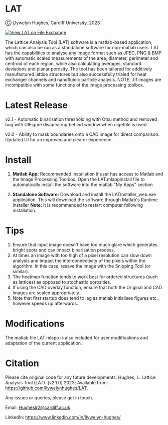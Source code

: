 # LAT
Ⓒ Llywelyn Hughes, Cardiff University. 2023

[![View LAT on File Exchange](https://www.mathworks.com/matlabcentral/images/matlab-file-exchange.svg)](https://uk.mathworks.com/matlabcentral/fileexchange/128554-lat)

The Lattice Analysis Tool (LAT) software is a matlab-based application, which can also be run as a standalone software for non-matlab users. 
LAT has the capabilities to analyse any image format such as JPEG, PNG & BMP with automatic scaled measurements of the area, diameter, perimeter and centroid of each region, while also calculating averages, standard deviations and planar porosity. The tool has been tailored for additively manufactured lattice structures but also successfully trialed for heat exchanger channels and nanofluidic particle analysis.
NOTE: .tif images are incompatible with some functions of the image processing toolbox.

# Latest Release
v2.1 - Automatic binarisation thresholding with Otsu method and removed bug with UIFigure disapearing behind window when uigetfile is used.

v2.0 - Ability to mask boundaries onto a CAD image for direct comparison. Updated UI for an improved and clearer experience.

# Install
1. **Matlab App:** Recommended installation if user has access to Matlab and the Image Processing Toolbox. 
   Open the LAT.mlappinstall file to automatically install the software into the matlab "My Apps" section.
   
2. **Standalone Software:** Download and install the LATInstaller_web.exe application. This will download the software through Matlab's Runtime Installer **Note:** It is recommended to restart computer following installation. 

# Tips
1. Ensure that input image doesn't have too much glare which generates bright spots and can impact binarisation process. 
2. At times an image with too high of a pixel resolution can slow down analysis and impact the interconnectivity of the pixels within the algorithm. In this case, resave the image with the Snipping Tool (or similar).
3. The heatmap function tends to work best for ordered structures (such as lattices) as opposed to stochastic porosities.
4. If using the CAD overlay function, ensure that both the Original and CAD images are scaled appropriately. 
5. Note that first startup does tend to lag as matlab initialises figures etc., however speeds up afterwards.

# Modifications
The matlab file LAT.mlapp is also included for user modifications and adaptation of the current application.

# Citation
Please cite original code for any future developments: Hughes, L. Lattice Analysis Tool (LAT). [v2.1.0] 2023; Available from: https://github.com/llywelynhughes/LAT.


Any issues or queries, please get in touch.

Email: Hugheslr2@cardiff.ac.uk

LinkedIn: https://www.linkedin.com/in/llywelyn-hughes/
